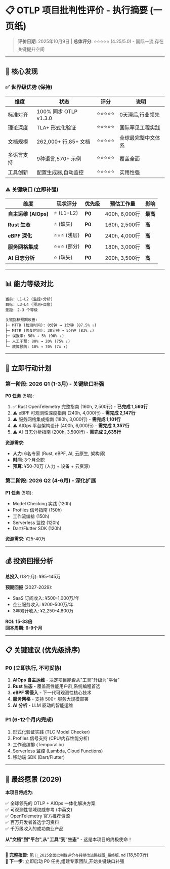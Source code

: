 # 📋 OTLP 项目批判性评价 - 执行摘要 (一页纸)

> **评价日期**: 2025年10月9日 | **总体评分**: ⭐⭐⭐⭐⭐ (4.25/5.0) - 国际一流,存在关键提升空间

---

## 🎯 核心发现

### ✅ 世界级优势 (保持)

| 维度 | 状态 | 评分 | 说明 |
|------|------|------|------|
| 标准对齐 | 100% 同步 OTLP v1.3.0 | ⭐⭐⭐⭐⭐ | 0天滞后,行业领先 |
| 理论深度 | TLA+ 形式化验证 | ⭐⭐⭐⭐⭐ | 国际罕见工程实践 |
| 文档规模 | 262,000+ 行,85+ 文档 | ⭐⭐⭐⭐⭐ | 全球最完整中文体系 |
| 多语言支持 | 9种语言,570+ 示例 | ⭐⭐⭐⭐⭐ | 覆盖全面 |
| 工具创新 | 配置生成器,自动监控 | ⭐⭐⭐⭐⭐ | 实用性强 |

### ⚠️ 关键缺口 (立即补强)

| 维度 | 现状评分 | 优先级 | 预估工作量 | 影响 |
|------|---------|--------|-----------|------|
| **自主运维 (AIOps)** | ⭐ (L1-L2) | **P0** | 400h, 6,000行 | **最高** |
| **Rust 生态** | ⭐ (缺失) | **P0** | 160h, 2,500行 | **高** |
| **eBPF 深化** | ⭐⭐⭐ (浅层) | **P0** | 240h, 4,000行 | **高** |
| **服务网格集成** | ⭐⭐⭐ (部分) | **P0** | 180h, 3,000行 | **高** |
| **AI 日志分析** | ⭐ (缺失) | **P0** | 200h, 3,500行 | **高** |

---

## 📊 能力等级对比

```text
当前: L1-L2 (监控+分析)
目标: L3-L4 (预测+自愈)
差距: 2-3 个等级

关键指标预期改善:
├─ MTTD (检测时间): 8分钟 → 1分钟 (87.5% ↓)
├─ MTTR (修复时间): 30分钟 → 5分钟 (83% ↓)
├─ 误报率: 50% → 5% (90% ↓)
├─ 人工干预: 80% → 20% (75% ↓)
└─ 故障预防: 10% → 70% (7x ↑)
```

---

## 🚀 立即行动计划

### 第一阶段: 2026 Q1 (1-3月) - 关键缺口补强

**P0 任务** (5项):

1. ✅ Rust OpenTelemetry 完整指南 (160h, 2,500行) - **已完成 1,593行**
2. ⚠️ eBPF 可观测性深度指南 (240h, 4,000行) - **需完成 2,147行**
3. ⚠️ 服务网格集成指南 (180h, 3,000行) - **需完成 1,101行**
4. ⚠️ AIOps 平台架构设计 (400h, 6,000行) - **需完成 3,357行**
5. ⚠️ AI 日志分析指南 (200h, 3,500行) - **需完成 2,635行**

**资源需求**:

- **人力**: 6名专家 (Rust, eBPF, AI, 云原生, 架构师)
- **时间**: 3个月全职
- **预算**: ¥50-70万 (人力 + 设备 + 云资源)

### 第二阶段: 2026 Q2 (4-6月) - 深化扩展

**P1 任务** (5项):

- Model Checking 实践 (120h)
- Profiles 信号指南 (150h)
- 工作流编排 (150h)
- Serverless 监控 (120h)
- Dart/Flutter SDK (120h)

**资源需求**: ¥25-40万

---

## 💰 投资回报分析

**总投入** (18个月): ¥95-145万

**预期回报** (2027-2029):

- SaaS 订阅收入: ¥500-1,000万/年
- 企业服务收入: ¥200-500万/年
- 3年累计收入: ¥2,250-4,800万

**ROI**: **15-33倍**  
**回本周期**: **6-9个月**

---

## 📋 关键建议 (优先级排序)

### P0 (立即执行, 不可妥协)

1. **AIOps 自主运维** - 决定项目能否从"工具"升级为"平台"
2. **Rust 生态** - 覆盖高性能用户群,系统编程首选
3. **eBPF 零侵入** - 下一代可观测性核心技术
4. **服务网格** - 支持 500+ 服务大规模部署
5. **AI 分析** - LLM 驱动的智能运维

### P1 (6-12个月内完成)

1. 形式化验证实践 (TLC Model Checker)
2. Profiles 信号支持 (CPU/内存性能分析)
3. 工作流编排 (Temporal.io)
4. Serverless 监控 (Lambda, Cloud Functions)
5. 移动端 SDK (Dart/Flutter)

---

## 🎯 最终愿景 (2029)

**本项目将成为**:

✅ 全球领先的 OTLP + AIOps 一体化解决方案  
✅ 可观测性领域权威参考 (中英文)  
✅ OpenTelemetry 官方推荐资源  
✅ 百万开发者首选学习资料  
✅ 千万级收入的成功商业产品

**从"文档"到"平台",从"工具"到"生态"** - 这是本项目的终极使命！

---

**📄 完整报告**: 见 `🔬_2025全面批判性评价与持续改进路线图_最终版.md` (18,500行)  
**🚀 下一步**: 立即启动 P0 任务,组建专家团队,开始关键缺口补强
